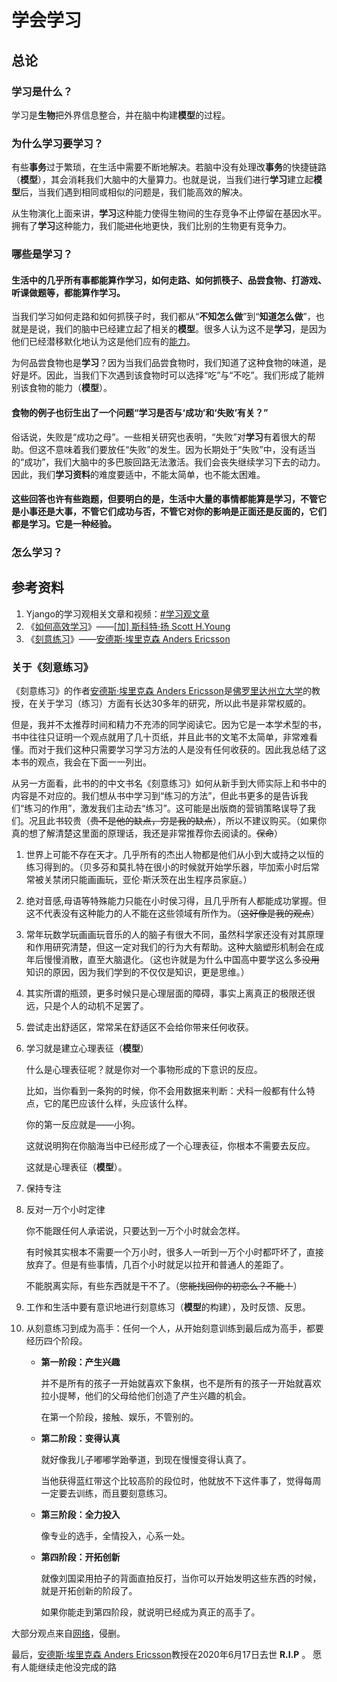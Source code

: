 # 学会学习

## 总论

### **学习**是什么？

学习是**生物**把外界信息整合，并在脑中构建**模型**的过程。

### 为什么**学习**要学习？

有些**事务**过于繁琐，在生活中需要不断地解决。若脑中没有处理改**事务**的快捷链路（**模型**），其会消耗我们大脑中的大量算力。也就是说，当我们进行**学习**建立起**模型**后，当我们遇到相同或相似的问题是，我们能高效的解决。

从生物演化上面来讲，**学习**这种能力使得生物间的生存竞争不止停留在基因水平。拥有了**学习**这种能力，我们能~~进化~~地更快，我们比别的生物更有竞争力。

### 哪些是**学习**？

#### 生活中的几乎所有事都能算作**学习**，如何走路、如何抓筷子、品尝食物、打游戏、听课做题等，都能算作**学习**。

当我们学习如何走路和如何抓筷子时，我们都从“**不知怎么做**”到“**知道怎么做**”，也就是是说，我们的脑中已经建立起了相关的**模型**。很多人认为这不是**学习**，是因为他们已经潜移默化地认为这是他们应有的<u>能力</u>。

为何品尝食物也是**学习**？因为当我们品尝食物时，我们知道了这种食物的味道，是好是坏。因此，当我们下次遇到该食物时可以选择“吃”与“不吃”。我们形成了能辨别该食物的能力（**模型**）。

#### 食物的例子也衍生出了一个问题“学习是否与‘**成功**’和‘**失败**’有关？”

俗话说，失败是“成功之母”。一些相关研究也表明，“失败”对**学习**有着很大的帮助。但这不意味着我们要放任“失败”的发生。因为长期处于“失败”中，没有适当的“成功”，我们大脑中的多巴胺回路无法激活。我们会丧失继续学习下去的动力。因此，我们**学习资料**的难度要适中，不能太简单，也不能太困难。

#### 这些回答也许有些跑题，但要明白的是，生活中大量的事情都能算是学习，不管它是小事还是大事，不管它们成功与否，不管它对你的影响是正面还是反面的，它们都是学习。它是一种经验。

### 怎么**学习**？

## 参考资料

1. Yjango的学习观相关文章和视频：[#学习观文章](https://mp.weixin.qq.com/mp/appmsgalbum?__biz=MzIxNDI5MDk0MQ==&action=getalbum&album_id=1342746447506374657)
2. 《[如何高效学习](https://read.douban.com/ebook/2561842/)》——[[加] 斯科特·扬 Scott H.Young](https://read.douban.com/search?q=%5B%E5%8A%A0%5D%20%E6%96%AF%E7%A7%91%E7%89%B9%C2%B7%E6%89%AC)
3. 《[刻意练习](https://book.douban.com/subject/26895993/)》——[安德斯·埃里克森 Anders Ericsson](https://book.douban.com/author/4610960/)

### 关于《刻意练习》

《刻意练习》的作者[安德斯·埃里克森 Anders Ericsson](https://en.wikipedia.org/wiki/K._Anders_Ericsson)是[佛罗里达州立大学](https://en.wikipedia.org/wiki/Florida_State_University "Florida State University")的教授，在关于学习（练习）方面有长达30多年的研究，所以此书是非常权威的。

但是，我并不太推荐时间和精力不充沛的同学阅读它。因为它是一本学术型的书，书中往往只证明一个观点就用了几十页纸，并且此书的文笔不太简单，非常难看懂。而对于我们这种只需要学习学习方法的人是没有任何收获的。因此我总结了这本书的观点，我会在下面一一列出。

从另一方面看，此书的的中文书名《刻意练习》如何从新手到大师实际上和书中的内容是不对应的。我们想从书中学习到“练习的方法”，但此书更多的是告诉我们“练习的作用”，激发我们主动去“练习”。这可能是出版商的营销策略误导了我们。况且此书较贵（~~贵不是他的缺点，穷是我的缺点~~），所以不建议购买。（如果你真的想了解清楚这里面的原理话，我还是非常推荐你去阅读的。~~保命~~）

1. 世界上可能不存在天才。几乎所有的杰出人物都是他们从小到大或持之以恒的练习得到的。（贝多芬和莫扎特在很小的时候就开始学乐器，毕加索小时后常常被关禁闭只能画画玩，亚伦·斯沃茨在出生程序员家庭。）
2. 绝对音感,母语等特殊能力只能在小时侯习得，且几乎所有人都能成功掌握。但这不代表没有这种能力的人不能在这些领域有所作为。（~~这好像是我的观点~~）
3. 常年玩数学玩画画玩音乐的人的脑子有很大不同，虽然科学家还没有对其原理和作用研究清楚，但这一定对我们的行为大有帮助。这种大脑塑形机制会在成年后慢慢消散，直至大脑退化。（这也许就是为什么中国高中要学这么多~~没用~~知识的原因，因为我们学到的不仅仅是知识，更是思维。）
4. 其实所谓的瓶颈，更多时候只是心理层面的障碍，事实上离真正的极限还很远，只是个人的动机不足罢了。
5. 尝试走出舒适区，常常呆在舒适区不会给你带来任何收获。
6. 学习就是建立心理表征（**模型**）

    什么是心理表征呢？就是你对一个事物形成的下意识的反应。

    比如，当你看到一条狗的时候，你不会用数据来判断：犬科一般都有什么特点，它的尾巴应该什么样，头应该什么样。

    你的第一反应就是——小狗。

    这就说明狗在你脑海当中已经形成了一个心理表征，你根本不需要去反应。

    这就是心理表征（**模型**）。
7. 保持专注
8. 反对一万个小时定律

    你不能跟任何人承诺说，只要达到一万个小时就会怎样。

    有时候其实根本不需要一个万小时，很多人一听到一万个小时都吓坏了，直接放弃了。但是有些事情，几百个小时就足以拉开和普通人的差距了。

    不能脱离实际，有些东西就是干不了。（~~您能找回你的初恋么？不能！~~）
9. 工作和生活中要有意识地进行刻意练习（**模型**的构建），及时反馈、反思。
10. 从刻意练习到成为高手：任何一个人，从开始刻意训练到最后成为高手，都要经历四个阶段。

     * **第一阶段：产生兴趣**

       并不是所有的孩子一开始就喜欢下象棋，也不是所有的孩子一开始就喜欢拉小提琴，他们的父母给他们创造了产生兴趣的机会。

       在第一个阶段，接触、娱乐，不管别的。
     * **第二阶段：变得认真**

       就好像我儿子嘟嘟学跆拳道，到现在慢慢变得认真了。

       当他获得蓝红带这个比较高阶的段位时，他就放不下这件事了，觉得每周一定要去训练，而且要刻意练习。
     * **第三阶段：全力投入**

       像专业的选手，全情投入，心系一处。
     * **第四阶段：开拓创新**

       就像刘国梁用拍子的背面直拍反打，当你可以开始发明这些东西的时候，就是开拓创新的阶段了。

       如果你能走到第四阶段，就说明已经成为真正的高手了。

大部分观点来自[网络](https://www.sohu.com/a/403764702_488677)，侵删。

最后，[安德斯·埃里克森 Anders Ericsson](https://en.wikipedia.org/wiki/K._Anders_Ericsson)教授在2020年6月17日去世 **R.I.P** 。 愿有人能继续走他没完成的路
